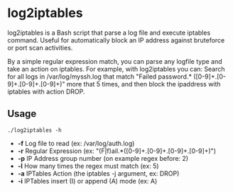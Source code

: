 # log2iptables
log2iptables is a Bash script that parse a log file and execute iptables command. Useful for automatically block an IP address against bruteforce or port scan activities.

By a simple regular expression match, you can parse any logfile type and take an action on iptables. For example, with log2iptables you can: Search for all logs in /var/log/myssh.log that match "Failed password.* ([0-9]+\.[0-9]+\.[0-9]+\.[0-9]+)" more that 5 times, and then block the ipaddress with iptables with action DROP.

## Usage
```
./log2iptables -h
```
- **-f** Log file to read (ex: /var/log/auth.log)
- **-r** Regular Expression (ex: "(F|f)ail.*([0-9]+\.[0-9]+\.[0-9]+\.[0-9]+)")
- **-p** IP Address group number (on example regex before: 2)
- **-l** How many times the regex must match (ex: 5)
- **-a** IPTables Action (the iptables -j argument, ex: DROP)
- **-i** IPTables insert (I) or append (A) mode (ex: A)
